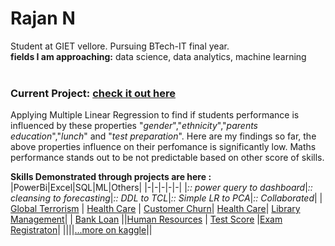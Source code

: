 # Rajan N 
Student at GIET vellore. Pursuing BTech-IT final year.<br>
**fields I am approaching:**  data science, data analytics, machine learning
<br><br>
### Current Project:    [check it out here](https://www.kaggle.com/code/rajannnn/students-performance-analysis) <br>
Applying Multiple Linear Regression to find if students performance is influenced by these properties "_gender_","_ethnicity_","_parents education_","_lunch_" and "_test preparation_". Here are my findings so far, the above properties influence on their perfomance is significantly low. Maths performance stands out to be not predictable based on other score of skills.

**Skills Demonstrated through projects are here :**
|PowerBi|Excel|SQL|ML|Others|
|-|-|-|-|-|
|_:: power query to dashboard_|_:: cleansing to forecasting_|_:: DDL to TCL_|_:: Simple LR to PCA_|_:: Collaborated_|
| [Global Terrorism](https://github.com/rajannnnnnn/PowerBi-GLOBAL_TERRORISM_ANALYSIS) | [Health Care](https://github.com/rajannnnnnn/Excel-HEALTHCARE_DATA_ANALYSIS) | [Customer Churn](https://github.com/rajannnnnnn/Sql-E_COMMERCE_CUSTOMER_CHURN_ANALYSIS)|  [Health Care](https://kaggle.com/code/rajannnn/healthcare-data-analysis)| [Library Management](https://github.com/rajannnnnnn/Library-Management-and-Attendence-System)|
| [Bank Loan](https://github.com/rajannnnnnn/PowerBI-BANK_LOAN_PERFORMANCE_ANALYSIS) ||[Human Resources](https://github.com/rajannnnnnn/Sql-HR_MANAGEMENT) | [Test Score](https://kaggle.com/code/rajannnn/students-performance-analysis) |[Exam Registraton](https://github.com/rishikannaaa/Exam-Registration)|
||||[...more on kaggle](https://www.kaggle.com/rajannnn/code)||

